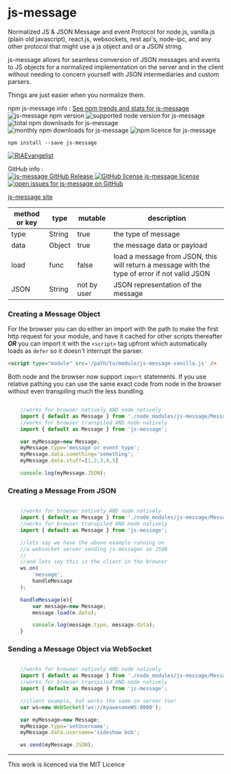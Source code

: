 # js-message
Normalized JS & JSON Message and event Protocol for node.js, vanilla.js (plain old javascript), react.js, websockets, rest api's, node-ipc, and any other protocol that might use a js object and or a JSON string.  

js-message allows for seamless conversion of JSON messages and events to JS objects for a normalized implementation on the server and in the client without needing to concern yourself with JSON intermediaries and custom parsers.  

Things are just easier when you normalize them.  

npm js-message info :  [See npm trends and stats for js-message](http://npm-stat.com/charts.html?package=js-message&author=&from=&to=)  
![js-message npm version](https://img.shields.io/npm/v/js-message.svg) ![supported node version for js-message](https://img.shields.io/node/v/js-message.svg) ![total npm downloads for js-message](https://img.shields.io/npm/dt/js-message.svg) ![monthly npm downloads for js-message](https://img.shields.io/npm/dm/js-message.svg) ![npm licence for js-message](https://img.shields.io/npm/l/js-message.svg)

` npm install --save js-message `  

[![RIAEvangelist](https://avatars3.githubusercontent.com/u/369041?v=3&s=100)](https://github.com/RIAEvangelist)

GitHub info :  
[![js-message GitHub Release](https://img.shields.io/github/release/RIAEvangelist/js-message.svg) ![GitHub license js-message license](https://img.shields.io/github/license/RIAEvangelist/js-message.svg) ![open issues for js-message on GitHub](https://img.shields.io/github/issues/RIAEvangelist/js-message.svg)](http://riaevangelist.github.io/js-message/)

[js-message site](http://riaevangelist.github.io/js-message/)


|method or key  |type   |mutable|description|
|---------------|-------|-------|-----------|
|type           |String |true   |the type of message|
|data           |Object |true   |the message data or payload|
|load           |func   |false  |load a message from JSON, this will return a message with the type of error if not valid JSON|
|JSON           |String |not by user|JSON representation of the message|

### Creating a Message Object

For the browser you can do either an import with the path to make the first http request for your module, and have it cached for other scripts thereafter ***OR*** you can import it with the `<script>` tag upfront which automatically loads as `defer` so it doesn't interrupt the parser.


```html
<script type="module" src='/path/to/module/js-message-vanilla.js' />

```
Both node and the browser now support `import` statements. If you use relative pathing you can use the same exact code from node in the browser without even transpiling much the less bundling.

```javascript

    //works for browser natively AND node natively
    import { default as Message } from './node_modules/js-message/Message.js';
    //works for browser transpiled AND node natively
    import { default as Message } from 'js-message';

    var myMessage=new Message;
    myMessage.type='message or event type';
    myMessage.data.something='something';
    myMessage.data.stuff=[1,2,3,4,5]

    console.log(myMessage.JSON);

```

### Creating a Message From JSON

```javascript

    //works for browser natively AND node natively
    import { default as Message } from './node_modules/js-message/Message.js';
    //works for browser transpiled AND node natively
    import { default as Message } from 'js-message';

    //lets say we have the above example running on
    //a websocket server sending js-messages as JSON
    //
    //and lets say this is the client in the browser
    ws.on(
        'message',
        handleMessage
    );

    handleMessage(e){
        var message=new Message;
        message.load(e.data);

        console.log(message.type, message.data);
    }

```

### Sending a Message Object via WebSocket

```javascript

    //works for browser natively AND node natively
    import { default as Message } from './node_modules/js-message/Message.js';
    //works for browser transpiled AND node natively
    import { default as Message } from 'js-message';

    //client example, but works the same on server too!
    var ws=new WebSocket('ws://myawesomeWS:8000');

    var myMessage=new Message;
    myMessage.type='setUsername';
    myMessage.data.username='sideshow bob';

    ws.send(myMessage.JSON);

```


---

This work is licenced via the MIT Licence